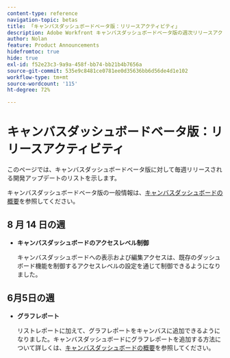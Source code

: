 ```yaml
---
content-type: reference
navigation-topic: betas
title: 「キャンバスダッシュボードベータ版：リリースアクティビティ」
description: Adobe Workfront キャンバスダッシュボードベータ版の週次リリースアクティビティ
author: Nolan
feature: Product Announcements
hidefromtoc: true
hide: true
exl-id: f52e23c3-9a9a-458f-bb74-bb21b4b7656a
source-git-commit: 535e9c8481ce0781ee0d35636bb6d56de4d1e102
workflow-type: tm+mt
source-wordcount: '115'
ht-degree: 72%

---
```


# キャンバスダッシュボードベータ版：リリースアクティビティ

このページでは、キャンバスダッシュボードベータ版に対して毎週リリースされる開発アップデートのリストを示します。

キャンバスダッシュボードベータ版の一般情報は、[キャンバスダッシュボードの概要](/help/quicksilver/reports-and-dashboards/dashboards/creating-and-managing-dashboards/canvas-dashboards-overview.md)を参照してください。

## 8 月 14 日の週

* **キャンバスダッシュボードのアクセスレベル制御**

  キャンバスダッシュボードへの表示および編集アクセスは、既存のダッシュボード機能を制御するアクセスレベルの設定を通じて制御できるようになりました。

## 6月5日の週

* **グラフレポート**

  リストレポートに加えて、グラフレポートをキャンバスに追加できるようになりました。キャンバスダッシュボードにグラフレポートを追加する方法について詳しくは、[キャンバスダッシュボードの概要](/help/quicksilver/reports-and-dashboards/dashboards/creating-and-managing-dashboards/canvas-dashboards-overview.md)を参照してください。
